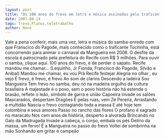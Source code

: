 ```yaml
---
layout: post
title: "Os 100 anos do frevo em letra e música assinadas pelo traficante Tuchinha"
date: 2007-08-14
tags: frevo,Planos,teletrabalho
author: None
---
```

Vale a pena conferir, mais uma vez, letra e m&uacute;sica do samba-enredo com que&nbsp;Franscico do Pagode, mais conhecido como o traficante Tuchinha, est&aacute; concorrendo para animar o carnaval da Mangueira em 2008. O desfile da escola &eacute; patrocinado pela prefeitura do Recife com R$ 3 milh&otilde;es. Para&nbsp;ouvir o samba, clique aqui.
100 anos do frevo, &eacute; de perder o sapato. Recife mandou me chamar...
(Lequinho, Jr Fionda, Francisco do Pagode, Silv&atilde;o e An&iacute;bal)
Mandou me chamar, eu vou
Pr&aacute; Recife festejar
Alegria no olhar , eu vejo
&Eacute; frevo, &eacute; frevo, &eacute; frevo
Ao som de clarins
Descendo a ladeira
Sou Mangueira
Tem frevo no samba,
deu n&oacute; na madeira
orgulho da cultura brasileira
A majestade &eacute; o povo,
sem o povo hist&oacute;ria n&atilde;o h&aacute;
estende o bras&atilde;o, reflete o le&atilde;o,
s&iacute;mbolo de garra e uni&atilde;o
Capoeira invade os sal&otilde;es
Mascarados, despertam Drag&otilde;es
E pelas ruas, vem Z&eacute; Pereira,
Arrastando a multid&atilde;o
Nascia o frevo contagiando toda a massa 
E at&eacute; hoje tem colombina e seus amores
Passo no rancho das flores
O profano &eacute; sagrado no maracatu
Nos cem anos de hist&oacute;ria, desperto a alvorada
Brincando no Galo da Madrugada
Invade a cabe&ccedil;a, o corpo, embala os p&eacute;s
Del&iacute;rio da massa, um fervo!
&Eacute; a Mangueira no passo do frevo
Voltei de sombrinha na m&atilde;o
Sonhando em gritar &eacute; campe&atilde;o 